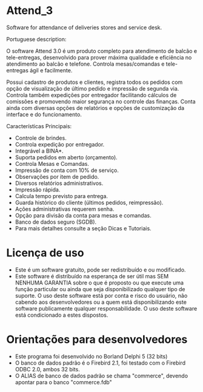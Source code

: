 # Attend_3
Software for attendance of deliveries stores and service desk.

Portuguese description:

O software Attend 3.0 é um produto completo para atendimento de balcão e tele-entregas, desenvolvido para prover máxima qualidade e eficiência no atendimento ao balcão e telefone. Controla mesas/comandas e tele-entregas ágil e facilmente.

Possui cadastro de produtos e clientes, registra todos os pedidos com opção de visualização de último pedido e impressão de segunda via. Controla também expedições por entregador facilitando cálculos de comissões e promovendo maior segurança no controle das finanças. Conta ainda com diversas opções de relatórios e opções de customização da interface e do funcionamento.

Características Principais:

- Controle de brindes.
- Controla expedição por entregador.
- Integrável a BINA*.
- Suporta pedidos em aberto (orçamento).
- Controla Mesas e Comandas.
- Impressão de conta com 10% de serviço.
- Observações por item de pedido.
- Diversos relatórios administrativos.
- Impressão rápida.
- Calcula tempo previsto para entrega.
- Guarda histórico do cliente (últimos pedidos, reimpressão).
- Ações administrativas requerem senha.
- Opção para divisão da conta para mesas e comandas.
- Banco de dados seguro (SGDB).
- Para mais detalhes consulte a seção Dicas e Tutoriais.

# Licença de uso
- Este é um software gratuito, pode ser redistribuído e ou modificado.
- Este software é distribuído na esperança de ser útil mas SEM NENHUMA GARANTIA sobre o que é proposto ou que execute uma função particular ou ainda que seja disponibilizado qualquer tipo de suporte. O uso deste software está por conta e risco do usuário, não cabendo aos desenvolvedores ou a quem está disponibilizando este software publicamente qualquer responsabilidade. O uso deste software está condicionado a estes dispostos.

# Orientações para desenvolvedores
- Este programa foi desenvolvido no Borland Delphi 5 (32 bits)
- O banco de dados padrão é o Firebird 2.1, foi testado com o Firebird ODBC 2.0, ambos 32 bits.
- O ALIAS de banco de dados padrão se chama "commerce", devendo apontar para o banco "commerce.fdb"
